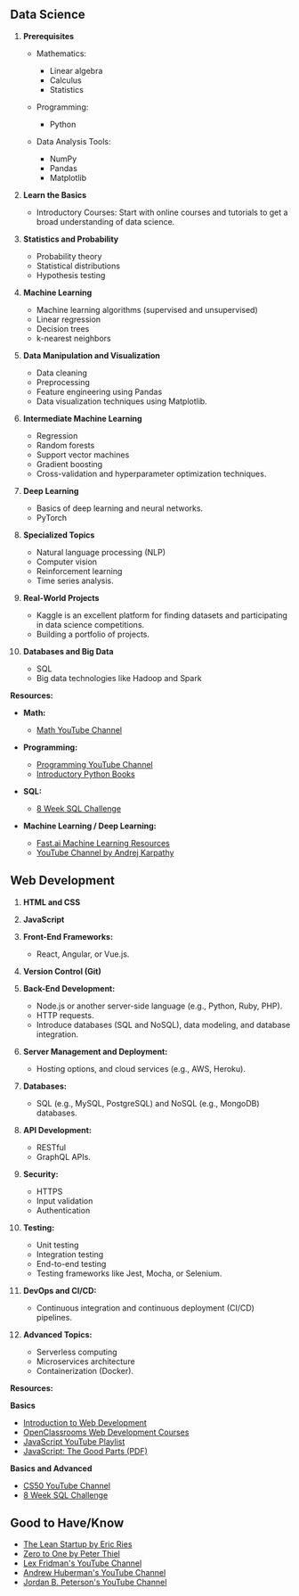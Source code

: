 ## Data Science

1. **Prerequisites**

   - Mathematics: 
     - Linear algebra
     - Calculus
     - Statistics

   - Programming: 
     - Python

   - Data Analysis Tools: 
     - NumPy
     - Pandas
     - Matplotlib

2. **Learn the Basics**

   - Introductory Courses: Start with online courses and tutorials to get a broad understanding of data science.

3. **Statistics and Probability**

   - Probability theory
   - Statistical distributions
   - Hypothesis testing

4. **Machine Learning**

   - Machine learning algorithms (supervised and unsupervised)
   - Linear regression
   - Decision trees
   - k-nearest neighbors

5. **Data Manipulation and Visualization**

   - Data cleaning
   - Preprocessing
   - Feature engineering using Pandas
   - Data visualization techniques using Matplotlib.

6. **Intermediate Machine Learning**

   - Regression
   - Random forests
   - Support vector machines
   - Gradient boosting
   - Cross-validation and hyperparameter optimization techniques.

7. **Deep Learning**

   - Basics of deep learning and neural networks.
   - PyTorch

8. **Specialized Topics**

   - Natural language processing (NLP)
   - Computer vision
   - Reinforcement learning
   - Time series analysis.

9. **Real-World Projects**

   - Kaggle is an excellent platform for finding datasets and participating in data science competitions.
   - Building a portfolio of projects.

10. **Databases and Big Data**

    - SQL
    - Big data technologies like Hadoop and Spark

**Resources:**

- **Math:**
  - [Math YouTube Channel](https://www.youtube.com/@DrTrefor)

- **Programming:**
  - [Programming YouTube Channel](https://www.youtube.com/@programmingwithmosh)
  - [Introductory Python Books](https://wiki.python.org/moin/IntroductoryBooks)

- **SQL:**
  - [8 Week SQL Challenge](https://8weeksqlchallenge.com/getting-started/)

- **Machine Learning / Deep Learning:**
  - [Fast.ai Machine Learning Resources](https://course.fast.ai/Resources/book.html)
  - [YouTube Channel by Andrej Karpathy](https://www.youtube.com/@AndrejKarpathy)

## Web Development

1. **HTML and CSS**

2. **JavaScript**

3. **Front-End Frameworks:**

   - React, Angular, or Vue.js.

4. **Version Control (Git)**

5. **Back-End Development:**

   - Node.js or another server-side language (e.g., Python, Ruby, PHP).
   - HTTP requests.
   - Introduce databases (SQL and NoSQL), data modeling, and database integration.

6. **Server Management and Deployment:**

   - Hosting options, and cloud services (e.g., AWS, Heroku).

7. **Databases:**

   - SQL (e.g., MySQL, PostgreSQL) and NoSQL (e.g., MongoDB) databases.

8. **API Development:**

   - RESTful
   - GraphQL APIs.

9. **Security:**

   - HTTPS
   - Input validation
   - Authentication

10. **Testing:**

    - Unit testing
    - Integration testing
    - End-to-end testing
    - Testing frameworks like Jest, Mocha, or Selenium.

11. **DevOps and CI/CD:**

    - Continuous integration and continuous deployment (CI/CD) pipelines.

12. **Advanced Topics:**

    - Serverless computing
    - Microservices architecture
    - Containerization (Docker).

**Resources:**

**Basics**

- [Introduction to Web Development](https://careerfoundry.com/en/tutorials/web-development-for-beginners/introduction-to-web-development/)
- [OpenClassrooms Web Development Courses](https://openclassrooms.com)
- [JavaScript YouTube Playlist](https://www.youtube.com/watch?v=nykOeWgQcHM&list=PLUl4u3cNGP63WbdFxL8giv4yhgdMGaZNA)
- [JavaScript: The Good Parts (PDF)](https://andersonguelphjs.github.io/OReilly_JavaScript_The_Good_Parts_May_2008.pdf)

**Basics and Advanced**

- [CS50 YouTube Channel](https://www.youtube.com/@cs50)
- [8 Week SQL Challenge](https://8weeksqlchallenge.com/getting-started/)

## Good to Have/Know

- [The Lean Startup by Eric Ries](https://www.youtube.com/@allin)
- [Zero to One by Peter Thiel](https://www.youtube.com/@allin)
- [Lex Fridman's YouTube Channel](https://www.youtube.com/@lexfridman)
- [Andrew Huberman's YouTube Channel](https://www.youtube.com/@hubermanlab)
- [Jordan B. Peterson's YouTube Channel](https://www.youtube.com/@JordanBPeterson)

